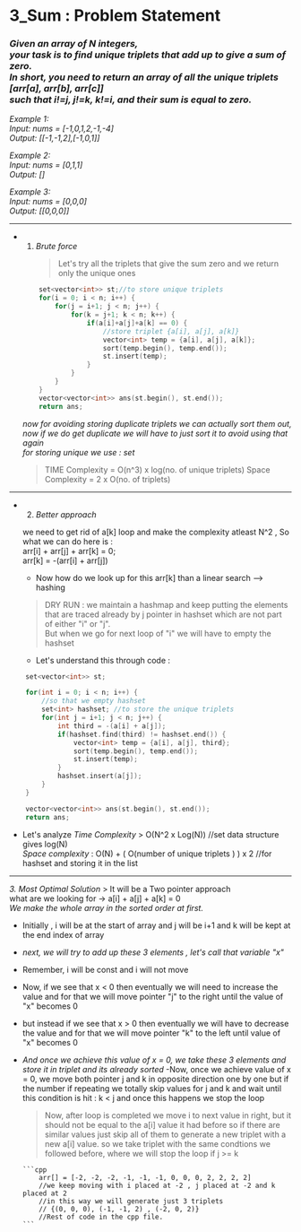 # 3_Sum : Problem Statement

### _Given an array of N integers, <br> your task is to find unique triplets that add up to give a sum of zero. <br> In short, you need to return an array of all the unique triplets [arr[a], arr[b], arr[c]] <br> such that i!=j, j!=k, k!=i, and their sum is equal to zero._

_Example 1:<br>
Input: nums = [-1,0,1,2,-1,-4]<br>
Output: [[-1,-1,2],[-1,0,1]]_

_Example 2:<br>
Input: nums = [0,1,1]<br>
Output: []_

_Example 3:<br>
Input: nums = [0,0,0]<br>
Output: [[0,0,0]]_

---

- 1. _Brute force_
     > Let's try all the triplets that give the sum zero and we return only the unique ones

  ```cpp
      set<vector<int>> st;//to store unique triplets
      for(i = 0; i < n; i++) {
          for(j = i+1; j < n; j++) {
              for(k = j+1; k < n; k++) {
                  if(a[i]+a[j]+a[k] == 0) {
                      //store triplet {a[i], a[j], a[k]}
                      vector<int> temp = {a[i], a[j], a[k]};
                      sort(temp.begin(), temp.end());
                      st.insert(temp);
                  }
              }
          }
      }
      vector<vector<int>> ans(st.begin(), st.end());
      return ans;
  ```

  _now for avoiding storing duplicate triplets we can actually sort them out, now if we do get duplicate we will have to just sort it to avoid using that again_
  <br>
  _for storing unique we use : set_

  > TIME Complexity = O(n^3) x log(no. of unique triplets)
  > Space Complexity = 2 x O(no. of triplets)

---

- 2. _Better approach_

  we need to get rid of a[k] loop and make the complexity atleast N^2 , So what we can do here is :<br>
  arr[i] + arr[j] + arr[k] = 0;<br>
  arr[k] = -(arr[i] + arr[j])

  - Now how do we look up for this arr[k] than a linear search --> hashing

  > DRY RUN : we maintain a hashmap and keep putting the elements that are traced already by j pointer in hashset which are not part of either "i" or "j".<br> But when we go for next loop of "i" we will have to empty the hashset

  - Let's understand this through code :

```cpp
    set<vector<int>> st;

    for(int i = 0; i < n; i++) {
        //so that we empty hashset
        set<int> hashset; //to store the unique triplets
        for(int j = i+1; j < n; j++) {
            int third = -(a[i] + a[j]);
            if(hashset.find(third) != hashset.end()) {
                vector<int> temp = {a[i], a[j], third};
                sort(temp.begin(), temp.end());
                st.insert(temp);
            }
            hashset.insert(a[j]);
        }
    }

    vector<vector<int>> ans(st.begin(), st.end());
    return ans;
```

- Let's analyze _Time Complexity_ > O(N^2 x Log(N)) //set data structure gives log(N) <br> _Space complexity_ : O(N) + ( O(number of unique triplets ) ) x 2 //for hashset and storing it in the list

---

_3. Most Optimal Solution_ > It will be a Two pointer approach
<br>
what are we looking for -> a[i] + a[j] + a[k] = 0
<br>
_We make the whole array in the sorted order at first._

- Initially , i will be at the start of array and j will be i+1 and k will be kept at the end index of array
- _next, we will try to add up these 3 elements , let's call that variable "x"_
- Remember, i will be const and i will not move
- Now, if we see that x < 0 then eventually we will need to increase the value and for that we will move pointer "j" to the right until the value of "x" becomes 0
- but instead if we see that x > 0 then eventually we will have to decrease the value and for that we will move pointer "k" to the left until value of "x" becomes 0
- _And once we achieve this value of x = 0, we take these 3 elements and store it in triplet and its already sorted_
  -Now, once we achieve value of x = 0, we move both pointer j and k in opposite direction one by one but if the number if repeating we totally skip values for j and k and wait until this condition is hit : k < j and once this happens we stop the loop

  > Now, after loop is completed we move i to next value in right, but it should not be equal to the a[i] value it had before so if there are similar values just skip all of them to generate a new triplet with a new a[i] value. so we take triplet with the same condtions we followed before, where we will stop the loop if j >= k

      ```cpp
          arr[] = [-2, -2, -2, -1, -1, -1, 0, 0, 0, 2, 2, 2, 2]
          //we keep moving with i placed at -2 , j placed at -2 and k placed at 2
          //in this way we will generate just 3 triplets
          // {(0, 0, 0), (-1, -1, 2) , (-2, 0, 2)}
          //Rest of code in the cpp file.
      ```
